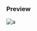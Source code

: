 
### Preview
![a](https://github.com/Eazvy/UILibs/blob/main/Notifications/Stefanuk12/Screenshot%202022-11-28%20010538.png?raw=true)
